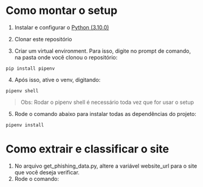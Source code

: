 # Como montar o setup

1. Instalar e configurar o [Python (3.10.0)](https://www.python.org/downloads/release/python-3100/)

2. Clonar este repositório

3. Criar um virtual environment. Para isso, digite no prompt de comando, na pasta onde você clonou o repositório:

```
pip install pipenv
```

4. Após isso, ative o venv, digitando:

```
pipenv shell
```

> Obs: Rodar o pipenv shell é necessário toda vez que for usar o setup

5. Rode o comando abaixo para instalar todas as dependências do projeto:

```
pipenv install
```

# Como extrair e classificar o site

1. No arquivo get_phishing_data.py, altere a variável website_url para o site que você deseja verificar.
2. Rode o comando:

```

```
